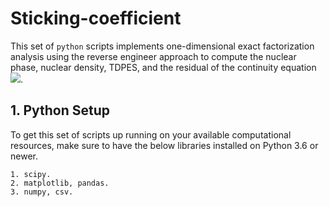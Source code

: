 # Sticking-coefficient
This set of `python` scripts implements one-dimensional exact factorization analysis using the reverse engineer approach to compute the nuclear phase, nuclear density, TDPES, and the residual of the continuity equation <img src="https://render.githubusercontent.com/render/math?math=\nabla_{z}.J_{z} %2B \partial_{t}\rho_{z} = f(z,t)">.

## 1. Python Setup
To get this set of scripts up running on your available computational resources, make sure to have the below libraries installed on Python 3.6 or newer.

```
1. scipy.
2. matplotlib, pandas.
3. numpy, csv. 
```
